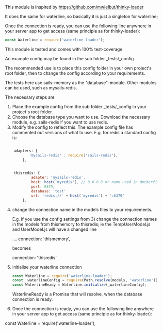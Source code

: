 This module is inspired by https://github.com/mwielbut/thinky-loader

It does the same for waterline, so basically it is just a singleton for waterline;

Once the connection is ready, you can use the following line anywhere in your server app to get access (same principle as for thinky-loader):

```javascript
const Waterline = require('waterline-loader');
```
This module is tested and comes with 100% test-coverage.



An example config may be found in the sub folder _tests/_config

The recommended use is to place this config folder in your own project's root folder, then to change the config according to your requirements.

The tests here use sails-memory as the "database"-module. Other modules can be used, such as mysails-redis.

The necessary steps are

1) Place the example config from the sub folder _tests/_config in your project's root folder.
2) Choose the database type you want to use. Download the necessary module, e.g. sails-redis if you want to use redis.
3) Modify the config to reflect this. The example config file has commented out versions of what to use. E.g. for redis a standard config is:

```javascript	

	adapters: {
           'mysails-redis' : require('sails-redis'),
    	},

        
	thisredis: {
            adapter: 'mysails-redis',
            host: host('myredis'), // 0.0.0.0 or name used in dockerfile
            port: 6379,
            database: 'test'
            url: 'redis://' + host('myredis') + ':6379'
        },

```

4) change the connection name in the models files to your requirements.

   E.g. if you use the config settings from 3) change the connection names in the models from thismemory to thisredis; ie the TempUserModel.js and UserModel.js will have a changed line

	.... connection: 'thismemory', 

	becomes
	
	connection: 'thisredis'

5) Initialise your waterline connection 
	
	```javascript
	const Waterline = require('waterline-loader');
	const _waterlineConfig = require(Path.resolve(models, 'waterline'));
	const WaterlineReady = Waterline.initialize(_waterlineConfig);
	```
	
	WaterlineReady is a Promise that will resolve, when the database connection is ready.

6) Once the connection is ready, you can use the following line anywhere in your server app to get access (same principle as for thinky-loader):

const Waterline = require('waterline-loader');
 



